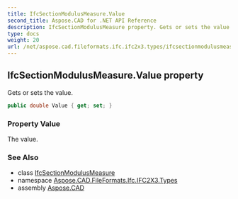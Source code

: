 ```yaml
---
title: IfcSectionModulusMeasure.Value
second_title: Aspose.CAD for .NET API Reference
description: IfcSectionModulusMeasure property. Gets or sets the value
type: docs
weight: 20
url: /net/aspose.cad.fileformats.ifc.ifc2x3.types/ifcsectionmodulusmeasure/value/
---
```

## IfcSectionModulusMeasure.Value property

Gets or sets the value.

```csharp
public double Value { get; set; }
```

### Property Value

The value.

### See Also

* class [IfcSectionModulusMeasure](../)
* namespace [Aspose.CAD.FileFormats.Ifc.IFC2X3.Types](../../ifcsectionmodulusmeasure/)
* assembly [Aspose.CAD](../../../)


